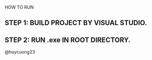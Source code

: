 HOW TO RUN

## STEP 1: BUILD PROJECT BY VISUAL STUDIO.

## STEP 2: RUN .exe IN ROOT DIRECTORY.

@huycuong23
